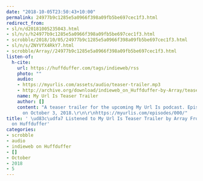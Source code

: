 ```yaml
---
date: "2018-10-05T23:50:43+10:00"
permalink: 24977b9c1285e5a0966f398a09fb5be697cec1f3.html
redirect_from:
- sl/n/d20181005235043.html
- sl/n/s/h24977b9c1285e5a0966f398a09fb5be697cec1f3.html
- scrobble/2018/10/05/24977b9c1285e5a0966f398a09fb5be697cec1f3.html
- sl/n/s/ZNYVfX4RkY7.html
- scrobble/Array//24977b9c1285e5a0966f398a09fb5be697cec1f3.html
listen-of:
  h-cite:
    url: https://huffduffer.com/tags/indieweb/rss
    photo: ""
    audio:
    - https://myurlis.com/assets/audio/teaser-trailer.mp3
    - http://archive.org/download/indieweb_on_Huffduffer-by-Array/teaser-trailer.mp3
    name: My Url Is Teaser Trailer
    author: []
    content: "A teaser trailer for the upcoming My Url Is podcast. Episode 1 is available
      on October 3, 2018.\r\n\r\nhttps://myurlis.com/episodes/000/"
title: ' \ud83c\udfa7 Listened to My Url Is Teaser Trailer by Array From indieweb
  on Huffduffer'
categories:
- scrobble
- audio
- indieweb on Huffduffer
- []
- October
- 2018
- 5
---
```

